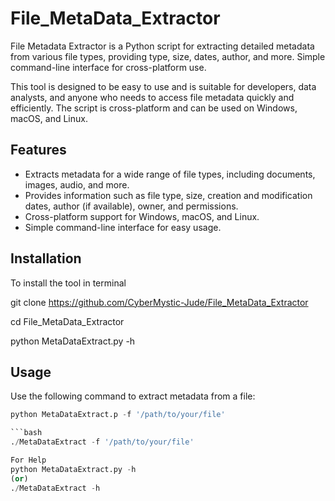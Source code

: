 # File_MetaData_Extractor
File Metadata Extractor is a Python script for extracting detailed metadata from various file types, providing type, size, dates, author, and more. Simple command-line interface for cross-platform use.

This tool is designed to be easy to use and is suitable for developers, data analysts, and anyone who needs to access file metadata quickly and efficiently. The script is cross-platform and can be used on Windows, macOS, and Linux.

## Features

- Extracts metadata for a wide range of file types, including documents, images, audio, and more.
- Provides information such as file type, size, creation and modification dates, author (if available), owner, and permissions.
- Cross-platform support for Windows, macOS, and Linux.
- Simple command-line interface for easy usage.

## Installation

To install the tool in terminal

  git clone https://github.com/CyberMystic-Jude/File_MetaData_Extractor
  
  cd File_MetaData_Extractor
  
  python MetaDataExtract.py -h

## Usage

Use the following command to extract metadata from a file:

```python
python MetaDataExtract.p -f '/path/to/your/file'

```bash
./MetaDataExtract -f '/path/to/your/file'

For Help
python MetaDataExtract.py -h
(or)
./MetaDataExtract -h


